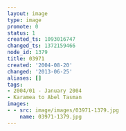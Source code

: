 ```yaml
---
layout: image
type: image
promote: 0
status: 1
created_ts: 1093016747
changed_ts: 1372159466
node_id: 1379
title: 03971
created: '2004-08-20'
changed: '2013-06-25'
aliases: []
tags:
- 2004/01 - January 2004
- Karamea to Abel Tasman
images:
- - src: image/images/03971-1379.jpg
    name: 03971-1379.jpg
---
```


